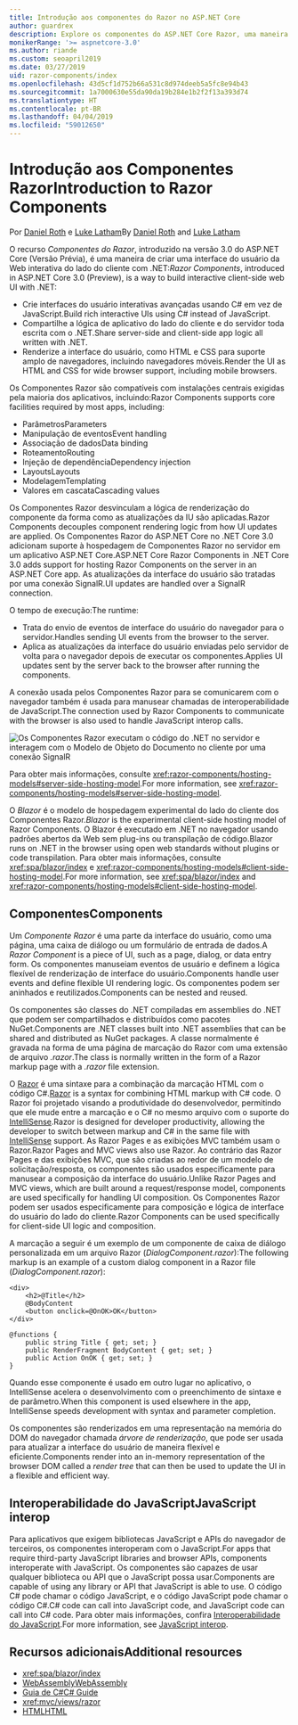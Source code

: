 ```yaml
---
title: Introdução aos componentes do Razor no ASP.NET Core
author: guardrex
description: Explore os componentes do ASP.NET Core Razor, uma maneira de criar a IU da Web interativa do lado do cliente com o .NET em um aplicativo ASP.NET Core.
monikerRange: '>= aspnetcore-3.0'
ms.author: riande
ms.custom: seoapril2019
ms.date: 03/27/2019
uid: razor-components/index
ms.openlocfilehash: 43d5cf1d752b66a531c8d974deeb5a5fc8e94b43
ms.sourcegitcommit: 1a7000630e55da90da19b284e1b2f2f13a393d74
ms.translationtype: HT
ms.contentlocale: pt-BR
ms.lasthandoff: 04/04/2019
ms.locfileid: "59012650"
---
```

# <a name="introduction-to-razor-components"></a><span data-ttu-id="b97a3-103">Introdução aos Componentes Razor</span><span class="sxs-lookup"><span data-stu-id="b97a3-103">Introduction to Razor Components</span></span>

<span data-ttu-id="b97a3-104">Por [Daniel Roth](https://github.com/danroth27) e [Luke Latham](https://github.com/guardrex)</span><span class="sxs-lookup"><span data-stu-id="b97a3-104">By [Daniel Roth](https://github.com/danroth27) and [Luke Latham](https://github.com/guardrex)</span></span>

<span data-ttu-id="b97a3-105">O recurso *Componentes do Razor*, introduzido na versão 3.0 do ASP.NET Core (Versão Prévia), é uma maneira de criar uma interface do usuário da Web interativa do lado do cliente com .NET:</span><span class="sxs-lookup"><span data-stu-id="b97a3-105">*Razor Components*, introduced in ASP.NET Core 3.0 (Preview), is a way to build interactive client-side web UI with .NET:</span></span>

* <span data-ttu-id="b97a3-106">Crie interfaces do usuário interativas avançadas usando C# em vez de JavaScript.</span><span class="sxs-lookup"><span data-stu-id="b97a3-106">Build rich interactive UIs using C# instead of JavaScript.</span></span>
* <span data-ttu-id="b97a3-107">Compartilhe a lógica de aplicativo do lado do cliente e do servidor toda escrita com o .NET.</span><span class="sxs-lookup"><span data-stu-id="b97a3-107">Share server-side and client-side app logic all written with .NET.</span></span>
* <span data-ttu-id="b97a3-108">Renderize a interface do usuário, como HTML e CSS para suporte amplo de navegadores, incluindo navegadores móveis.</span><span class="sxs-lookup"><span data-stu-id="b97a3-108">Render the UI as HTML and CSS for wide browser support, including mobile browsers.</span></span>

<span data-ttu-id="b97a3-109">Os Componentes Razor são compatíveis com instalações centrais exigidas pela maioria dos aplicativos, incluindo:</span><span class="sxs-lookup"><span data-stu-id="b97a3-109">Razor Components supports core facilities required by most apps, including:</span></span>

* <span data-ttu-id="b97a3-110">Parâmetros</span><span class="sxs-lookup"><span data-stu-id="b97a3-110">Parameters</span></span>
* <span data-ttu-id="b97a3-111">Manipulação de eventos</span><span class="sxs-lookup"><span data-stu-id="b97a3-111">Event handling</span></span>
* <span data-ttu-id="b97a3-112">Associação de dados</span><span class="sxs-lookup"><span data-stu-id="b97a3-112">Data binding</span></span>
* <span data-ttu-id="b97a3-113">Roteamento</span><span class="sxs-lookup"><span data-stu-id="b97a3-113">Routing</span></span>
* <span data-ttu-id="b97a3-114">Injeção de dependência</span><span class="sxs-lookup"><span data-stu-id="b97a3-114">Dependency injection</span></span>
* <span data-ttu-id="b97a3-115">Layouts</span><span class="sxs-lookup"><span data-stu-id="b97a3-115">Layouts</span></span>
* <span data-ttu-id="b97a3-116">Modelagem</span><span class="sxs-lookup"><span data-stu-id="b97a3-116">Templating</span></span>
* <span data-ttu-id="b97a3-117">Valores em cascata</span><span class="sxs-lookup"><span data-stu-id="b97a3-117">Cascading values</span></span>

<span data-ttu-id="b97a3-118">Os Componentes Razor desvinculam a lógica de renderização do componente da forma como as atualizações da IU são aplicadas.</span><span class="sxs-lookup"><span data-stu-id="b97a3-118">Razor Components decouples component rendering logic from how UI updates are applied.</span></span> <span data-ttu-id="b97a3-119">Os Componentes Razor do ASP.NET Core no .NET Core 3.0 adicionam suporte à hospedagem de Componentes Razor no servidor em um aplicativo ASP.NET Core.</span><span class="sxs-lookup"><span data-stu-id="b97a3-119">ASP.NET Core Razor Components in .NET Core 3.0 adds support for hosting Razor Components on the server in an ASP.NET Core app.</span></span> <span data-ttu-id="b97a3-120">As atualizações da interface do usuário são tratadas por uma conexão SignalR.</span><span class="sxs-lookup"><span data-stu-id="b97a3-120">UI updates are handled over a SignalR connection.</span></span>

<span data-ttu-id="b97a3-121">O tempo de execução:</span><span class="sxs-lookup"><span data-stu-id="b97a3-121">The runtime:</span></span>

* <span data-ttu-id="b97a3-122">Trata do envio de eventos de interface do usuário do navegador para o servidor.</span><span class="sxs-lookup"><span data-stu-id="b97a3-122">Handles sending UI events from the browser to the server.</span></span>
* <span data-ttu-id="b97a3-123">Aplica as atualizações da interface do usuário enviadas pelo servidor de volta para o navegador depois de executar os componentes.</span><span class="sxs-lookup"><span data-stu-id="b97a3-123">Applies UI updates sent by the server back to the browser after running the components.</span></span>

<span data-ttu-id="b97a3-124">A conexão usada pelos Componentes Razor para se comunicarem com o navegador também é usada para manusear chamadas de interoperabilidade de JavaScript.</span><span class="sxs-lookup"><span data-stu-id="b97a3-124">The connection used by Razor Components to communicate with the browser is also used to handle JavaScript interop calls.</span></span>

![Os Componentes Razor executam o código do .NET no servidor e interagem com o Modelo de Objeto do Documento no cliente por uma conexão SignalR](index/_static/aspnet-core-razor-components.png)

<span data-ttu-id="b97a3-126">Para obter mais informações, consulte <xref:razor-components/hosting-models#server-side-hosting-model>.</span><span class="sxs-lookup"><span data-stu-id="b97a3-126">For more information, see <xref:razor-components/hosting-models#server-side-hosting-model>.</span></span>

<span data-ttu-id="b97a3-127">O *Blazor* é o modelo de hospedagem experimental do lado do cliente dos Componentes Razor.</span><span class="sxs-lookup"><span data-stu-id="b97a3-127">*Blazor* is the experimental client-side hosting model of Razor Components.</span></span> <span data-ttu-id="b97a3-128">O Blazor é executado em .NET no navegador usando padrões abertos da Web sem plug-ins ou transpilação de código.</span><span class="sxs-lookup"><span data-stu-id="b97a3-128">Blazor runs on .NET in the browser using open web standards without plugins or code transpilation.</span></span> <span data-ttu-id="b97a3-129">Para obter mais informações, consulte <xref:spa/blazor/index> e <xref:razor-components/hosting-models#client-side-hosting-model>.</span><span class="sxs-lookup"><span data-stu-id="b97a3-129">For more information, see <xref:spa/blazor/index> and <xref:razor-components/hosting-models#client-side-hosting-model>.</span></span>

## <a name="components"></a><span data-ttu-id="b97a3-130">Componentes</span><span class="sxs-lookup"><span data-stu-id="b97a3-130">Components</span></span>

<span data-ttu-id="b97a3-131">Um *Componente Razor* é uma parte da interface do usuário, como uma página, uma caixa de diálogo ou um formulário de entrada de dados.</span><span class="sxs-lookup"><span data-stu-id="b97a3-131">A *Razor Component* is a piece of UI, such as a page, dialog, or data entry form.</span></span> <span data-ttu-id="b97a3-132">Os componentes manuseiam eventos de usuário e definem a lógica flexível de renderização de interface do usuário.</span><span class="sxs-lookup"><span data-stu-id="b97a3-132">Components handle user events and define flexible UI rendering logic.</span></span> <span data-ttu-id="b97a3-133">Os componentes podem ser aninhados e reutilizados.</span><span class="sxs-lookup"><span data-stu-id="b97a3-133">Components can be nested and reused.</span></span>

<span data-ttu-id="b97a3-134">Os componentes são classes do .NET compiladas em assemblies do .NET que podem ser compartilhados e distribuídos como pacotes NuGet.</span><span class="sxs-lookup"><span data-stu-id="b97a3-134">Components are .NET classes built into .NET assemblies that can be shared and distributed as NuGet packages.</span></span> <span data-ttu-id="b97a3-135">A classe normalmente é gravada na forma de uma página de marcação do Razor com uma extensão de arquivo *.razor*.</span><span class="sxs-lookup"><span data-stu-id="b97a3-135">The class is normally written in the form of a Razor markup page with a *.razor* file extension.</span></span>

<span data-ttu-id="b97a3-136">O [Razor](xref:mvc/views/razor) é uma sintaxe para a combinação da marcação HTML com o código C#.</span><span class="sxs-lookup"><span data-stu-id="b97a3-136">[Razor](xref:mvc/views/razor) is a syntax for combining HTML markup with C# code.</span></span> <span data-ttu-id="b97a3-137">O Razor foi projetado visando a produtividade do desenvolvedor, permitindo que ele mude entre a marcação e o C# no mesmo arquivo com o suporte do [IntelliSense](/visualstudio/ide/using-intellisense).</span><span class="sxs-lookup"><span data-stu-id="b97a3-137">Razor is designed for developer productivity, allowing the developer to switch between markup and C# in the same file with [IntelliSense](/visualstudio/ide/using-intellisense) support.</span></span> <span data-ttu-id="b97a3-138">As Razor Pages e as exibições MVC também usam o Razor.</span><span class="sxs-lookup"><span data-stu-id="b97a3-138">Razor Pages and MVC views also use Razor.</span></span> <span data-ttu-id="b97a3-139">Ao contrário das Razor Pages e das exibições MVC, que são criadas ao redor de um modelo de solicitação/resposta, os componentes são usados especificamente para manusear a composição da interface do usuário.</span><span class="sxs-lookup"><span data-stu-id="b97a3-139">Unlike Razor Pages and MVC views, which are built around a request/response model, components are used specifically for handling UI composition.</span></span> <span data-ttu-id="b97a3-140">Os Componentes Razor podem ser usados especificamente para composição e lógica de interface do usuário do lado do cliente.</span><span class="sxs-lookup"><span data-stu-id="b97a3-140">Razor Components can be used specifically for client-side UI logic and composition.</span></span>

<span data-ttu-id="b97a3-141">A marcação a seguir é um exemplo de um componente de caixa de diálogo personalizada em um arquivo Razor (*DialogComponent.razor*):</span><span class="sxs-lookup"><span data-stu-id="b97a3-141">The following markup is an example of a custom dialog component in a Razor file (*DialogComponent.razor*):</span></span>

```cshtml
<div>
    <h2>@Title</h2>
    @BodyContent
    <button onclick=@OnOK>OK</button>
</div>

@functions {
    public string Title { get; set; }
    public RenderFragment BodyContent { get; set; }
    public Action OnOK { get; set; }
}
```

<span data-ttu-id="b97a3-142">Quando esse componente é usado em outro lugar no aplicativo, o IntelliSense acelera o desenvolvimento com o preenchimento de sintaxe e de parâmetro.</span><span class="sxs-lookup"><span data-stu-id="b97a3-142">When this component is used elsewhere in the app, IntelliSense speeds development with syntax and parameter completion.</span></span>

<span data-ttu-id="b97a3-143">Os componentes são renderizados em uma representação na memória do DOM do navegador chamada *árvore de renderização*, que pode ser usada para atualizar a interface do usuário de maneira flexível e eficiente.</span><span class="sxs-lookup"><span data-stu-id="b97a3-143">Components render into an in-memory representation of the browser DOM called a *render tree* that can then be used to update the UI in a flexible and efficient way.</span></span>

## <a name="javascript-interop"></a><span data-ttu-id="b97a3-144">Interoperabilidade do JavaScript</span><span class="sxs-lookup"><span data-stu-id="b97a3-144">JavaScript interop</span></span>

<span data-ttu-id="b97a3-145">Para aplicativos que exigem bibliotecas JavaScript e APIs do navegador de terceiros, os componentes interoperam com o JavaScript.</span><span class="sxs-lookup"><span data-stu-id="b97a3-145">For apps that require third-party JavaScript libraries and browser APIs, components interoperate with JavaScript.</span></span> <span data-ttu-id="b97a3-146">Os componentes são capazes de usar qualquer biblioteca ou API que o JavaScript possa usar.</span><span class="sxs-lookup"><span data-stu-id="b97a3-146">Components are capable of using any library or API that JavaScript is able to use.</span></span> <span data-ttu-id="b97a3-147">O código C# pode chamar o código JavaScript, e o código JavaScript pode chamar o código C#.</span><span class="sxs-lookup"><span data-stu-id="b97a3-147">C# code can call into JavaScript code, and JavaScript code can call into C# code.</span></span> <span data-ttu-id="b97a3-148">Para obter mais informações, confira [Interoperabilidade do JavaScript](xref:razor-components/javascript-interop).</span><span class="sxs-lookup"><span data-stu-id="b97a3-148">For more information, see [JavaScript interop](xref:razor-components/javascript-interop).</span></span>

## <a name="additional-resources"></a><span data-ttu-id="b97a3-149">Recursos adicionais</span><span class="sxs-lookup"><span data-stu-id="b97a3-149">Additional resources</span></span>

* <xref:spa/blazor/index>
* [<span data-ttu-id="b97a3-150">WebAssembly</span><span class="sxs-lookup"><span data-stu-id="b97a3-150">WebAssembly</span></span>](http://webassembly.org/)
* [<span data-ttu-id="b97a3-151">Guia de C#</span><span class="sxs-lookup"><span data-stu-id="b97a3-151">C# Guide</span></span>](/dotnet/csharp/)
* <xref:mvc/views/razor>
* [<span data-ttu-id="b97a3-152">HTML</span><span class="sxs-lookup"><span data-stu-id="b97a3-152">HTML</span></span>](https://www.w3.org/html/)
